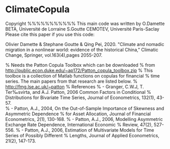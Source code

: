 # ClimateCopula


Copyright
%%%%%%%%%%%
 This main code was written by 
 O.Damette BETA, Université de Lorraine 
 S.Goutte CEMOTEV, Université Paris-Saclay
 Please cite this paper if you use this code:

 Olivier Damette & Stephane Goutte & Qing Pei, 2020. 
 "Climate and nomadic migration in a nonlinear world: evidence of the historical China," Climatic Change, Springer, vol.163(4),pages 2055-207.


% Needs the Patton Copula Toolbox which can be downloaded
% from http://public.econ.duke.edu/~ap172/Patton_copula_toolbox.zip
% This toolbox is a collection of Matlab functions on copulas for financial
% time series. The main papers from that research are listed below.
% http://fmg.lse.ac.uk/~patton
% References
% - Granger, C.W.J, T. Ter‰svirta, and A.J. Patton, 2006 Common Factors in Conditional
% Distributions for Bivariate Time Series, Journal of Econometrics, 132(1), 43-57.   
% - Patton, A.J., 2004, On the Out-of-Sample Importance of Skewness and Asymmetric Dependence
% for Asset Allocation, Journal of Financial Econometrics, 2(1), 130-168.
% - Patton, A.J., 2006, Modelling Asymmetric Exchange Rate Dependence, International Economic
% Review, 47(2), 527-556.
% - Patton, A.J., 2006, Estimation of Multivariate Models for Time Series of Possibly Different
% Lengths, Journal of Applied Econometrics, 21(2), 147-173.  
